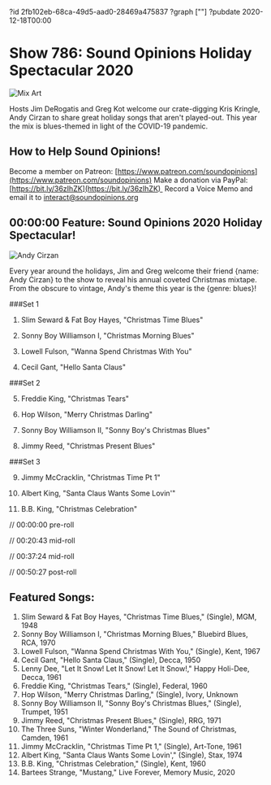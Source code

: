 ?id 2fb102eb-68ca-49d5-aad0-28469a475837
?graph [""]
?pubdate 2020-12-18T00:00
# Show 786: Sound Opinions Holiday Spectacular 2020
![Mix Art](https://static.soundopinions.org/images/2020/img_6530.jpeg)

Hosts Jim DeRogatis and Greg Kot welcome our crate-digging Kris Kringle, Andy Cirzan to share great holiday songs that aren't played-out. This year the mix is blues-themed in light of the COVID-19 pandemic. 


## How to Help Sound Opinions!

Become a member on Patreon: [https://www.patreon.com/soundopinions](https://www.patreon.com/soundopinions)
Make a donation via PayPal: [https://bit.ly/36zIhZK](https://bit.ly/36zIhZK) 
Record a Voice Memo and email it to [interact@soundopinions.org](interact@soundopinions.org) 

## 00:00:00 Feature: Sound Opinions 2020 Holiday Spectacular!
![Andy Cirzan](https://static.soundopinions.org/images/2020/img_6549.jpeg)

Every year around the holidays, Jim and Greg welcome their friend {name: Andy Cirzan} to the show to reveal his annual coveted Christmas mixtape. From the obscure to vintage, Andy's theme this year is the {genre: blues}!

###Set 1
1. Slim Seward & Fat Boy Hayes, "Christmas Time Blues"

2. Sonny Boy Williamson I, "Christmas Morning Blues"

3. Lowell Fulson, "Wanna Spend Christmas With You"

4. Cecil Gant, "Hello Santa Claus"


###Set 2


5. Freddie King, "Christmas Tears"

6. Hop Wilson, "Merry Christmas Darling"

7. Sonny Boy Williamson II, "Sonny Boy's Christmas Blues"

8. Jimmy Reed, "Christmas Present Blues"


###Set 3

9. Jimmy McCracklin, "Christmas Time Pt 1"

10. Albert King, "Santa Claus Wants Some Lovin'"

11.  B.B. King, "Christmas Celebration" 





// 00:00:00 pre-roll

// 00:20:43 mid-roll

// 00:37:24 mid-roll

// 00:50:27 post-roll


## Featured Songs:

1. Slim Seward & Fat Boy Hayes, "Christmas Time Blues," (Single), MGM, 1948
1. Sonny Boy Williamson I, "Christmas Morning Blues," Bluebird Blues, RCA, 1970
1. Lowell Fulson, "Wanna Spend Christmas With You," (Single), Kent, 1967
1. Cecil Gant, "Hello Santa Claus," (Single), Decca, 1950
1. Lenny Dee, "Let It Snow! Let It Snow! Let It Snow!," Happy Holi-Dee, Decca, 1961
1. Freddie King, "Christmas Tears," (Single), Federal, 1960
1. Hop Wilson, "Merry Christmas Darling," (Single), Ivory, Unknown
1. Sonny Boy Williamson II, "Sonny Boy's Christmas Blues," (Single), Trumpet, 1951
1. Jimmy Reed, "Christmas Present Blues," (Single), RRG, 1971
1. The Three Suns, "Winter Wonderland," The Sound of Christmas, Camden, 1961
1. Jimmy McCracklin, "Christmas Time Pt 1," (Single), Art-Tone, 1961
1. Albert King, "Santa Claus Wants Some Lovin'," (Single), Stax, 1974
1. B.B. King, "Christmas Celebration," (Single), Kent, 1960
1. Bartees Strange, "Mustang," Live Forever, Memory Music, 2020